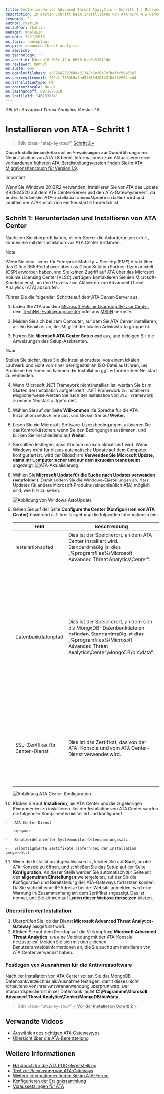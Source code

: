 ```yaml
---
title: Installieren von Advanced Threat Analytics – Schritt 1 | Microsoft-Dokumentation
description: Im ersten Schritt beim Installieren von ATA wird ATA Center auf den ausgewählten Server heruntergeladen und dort installiert.
keywords: ''
author: rkarlin
ms.author: rkarlin
manager: mbaldwin
ms.date: 3/21/2018
ms.topic: conceptual
ms.prod: advanced-threat-analytics
ms.service: ''
ms.technology: ''
ms.assetid: b3cceb18-0f3c-42ac-8630-bdc6b310f1d6
ms.reviewer: bennyl
ms.suite: ems
ms.openlocfilehash: e37954252708da31347b0af6479fbafbfd9433a7
ms.sourcegitcommit: 959b1f7753b9a8ad94870d2014376d55296fbbd4
ms.translationtype: HT
ms.contentlocale: de-DE
ms.lasthandoff: 09/18/2018
ms.locfileid: "46133734"
---
```

*Gilt für: Advanced Threat Analytics Version 1.9*


# <a name="install-ata---step-1"></a>Installieren von ATA – Schritt 1

>[!div class="step-by-step"]
[Schritt 2 »](install-ata-step2.md)

Diese Installationsschritte stellen Anweisungen zur Durchführung einer Neuinstallation von ATA 1.8 bereit. Informationen zum Aktualisieren einer vorhandenen früheren ATA-Bereitstellungsversion finden Sie im [ATA-Migrationshandbuch für Version 1.9](ata-update-1.9-migration-guide.md).

> [!IMPORTANT] 
> Wenn Sie Windows 2012 R2 verwenden, installieren Sie vor ATA das Update KB2934520 auf dem ATA Center-Server und den ATA-Gatewayservern, da andernfalls bei der ATA-Installation dieses Update installiert wird und inmitten der ATA-Installation ein Neustart erforderlich ist.

## <a name="step-1-download-and-install-the-ata-center"></a>Schritt 1: Herunterladen und Installieren von ATA Center
Nachdem Sie überprüft haben, ob der Server die Anforderungen erfüllt, können Sie mit der Installation von ATA Center fortfahren.
    
> [!NOTE]
>Wenn Sie eine Lizenz für Enterprise Mobility + Security (EMS) direkt über das Office 365-Portal oder über das Cloud Solution Partner-Lizenzmodell (CSP) erworben haben, und Sie keinen Zugriff auf ATA über das Microsoft Volume Licensing Center (VLSC) verfügen, kontaktieren Sie den Microsoft-Kundendienst, um den Prozess zum Aktivieren von Advanced Threat Analytics (ATA) abzurufen.

Führen Sie die folgenden Schritte auf dem ATA Center-Server aus.

1.  Laden Sie ATA aus dem [Microsoft Volume Licensing Service Center](https://www.microsoft.com/Licensing/servicecenter/default.aspx), dem [TechNet-Evaluierungscenter](http://www.microsoft.com/evalcenter/) oder aus [MSDN](https://msdn.microsoft.com/subscriptions/downloads) herunter.

2.  Melden Sie sich bei dem Computer, auf dem Sie ATA Center installieren, als ein Benutzer an, der Mitglied der lokalen Administratorgruppe ist.

3.  Führen Sie **Microsoft ATA Center Setup.exe** aus, und befolgen Sie die Anweisungen des Setup-Assistenten.

> [!NOTE]   
> Stellen Sie sicher, dass Sie die Installationsdatei von einem lokalen Laufwerk und nicht von einer bereitgestellten ISO-Datei ausführen, um Probleme bei einem im Rahmen der Installation ggf. erforderlichen Neustart zu vermeiden.   

4.  Wenn Microsoft .NET Framework nicht installiert ist, werden Sie beim Starten der Installation aufgefordert, .NET Framework zu installieren. Möglicherweise werden Sie nach der Installation von .NET Framework zu einem Neustart aufgefordert.
5.  Wählen Sie auf der Seite **Willkommen** die Sprache für die ATA-Installationsbildschirme aus, und klicken Sie auf **Weiter**.

6.  Lesen Sie die Microsoft-Software-Lizenzbedingungen, aktivieren Sie das Kontrollkästchen, wenn Sie den Bedingungen zustimmen, und klicken Sie anschließend auf **Weiter**.

7.  Sie sollten festlegen, dass ATA automatisch aktualisiert wird. Wenn Windows nicht für dieses automatische Update auf dem Computer konfiguriert ist, wird der Bildschirm **Verwenden Sie Microsoft Update, damit Ihr Computer sicher und auf dem aktuellen Stand bleibt** angezeigt. 
    ![ATA-Aktualisierung](media/ata_ms_update.png)

8. Wählen Sie **Microsoft Update für die Suche nach Updates verwenden (empfohlen)**. Damit ändern Sie die Windows-Einstellungen so, dass Updates für andere Microsoft-Produkte (einschließlich ATA) möglich sind, wie hier zu sehen. 

    ![Abbildung von Windows AutoUpdate](media/ata_installupdatesautomatically.png)

8.  Geben Sie auf der Seite **Configure the Center (Konfigurieren von ATA Center)** basierend auf Ihrer Umgebung die folgenden Informationen ein:

    |Feld|Beschreibung|Kommentare|
    |---------|---------------|------------|
    |Installationspfad|Dies ist der Speicherort, an dem ATA Center installiert wird. Standardmäßig ist dies „%programfiles%\Microsoft Advanced Threat Analytics\Center“.|Behalten Sie den Standardwert bei.|
    |Datenbankdatenpfad|Dies ist der Speicherort, an dem sich die MongoDB-Datenbankdateien befinden. Standardmäßig ist dies „%programfiles%\Microsoft Advanced Threat Analytics\Center\MongoDB\bin\data“.|Ändern Sie den Speicherort, sodass ausreichend Speicherplatz für Ihre Größenanpassung verfügbar ist. **Hinweis:** <ul><li>In Produktionsumgebungen sollten Sie ein Laufwerk verwenden, das der Kapazitätsplanung entsprechend über ausreichend Speicherplatz verfügt.</li><li>Für umfangreiche Bereitstellungen sollte sich die Datenbank auf einem separaten physischen Datenträger befinden.</li></ul>Informationen zur Größenanpassung finden Sie unter [ATA-Kapazitätsplanung](ata-capacity-planning.md).|
    |SSL-Zertifikat für Center-Dienst|Dies ist das Zertifikat, das von der ATA-Konsole und vom ATA Center-Dienst verwendet wird.|Klicken Sie auf das Schlüsselsymbol, um ein installiertes Zertifikat auszuwählen oder bei der Bereitstellung in einer Testumgebung ein selbstsigniertes Zertifikat zu überprüfen. Sie haben die Option zum Erstellen eines selbstsignierten Zertifikats in der Benutzeroberfläche des ACS-Filters.|
        
    ![Abbildung ATA Center-Konfiguration](media/ATA-Center-Configuration.png)

10.  Klicken Sie auf **Installieren**, um ATA Center und die zugehörigen Komponenten zu installieren.
    Bei der Installation von ATA Center werden die folgenden Komponenten installiert und konfiguriert:

    -   ATA Center-Dienst

    -   MongoDB

    -   Benutzerdefinierter Systemmonitor-Datensammlungssatz

    -   Selbstsignierte Zertifikate (sofern bei der Installation ausgewählt)

11.  Wenn die Installation abgeschlossen ist, klicken Sie auf **Start**, um die ATA-Konsole zu öffnen, und schließen Sie das Setup auf der Seite **Konfiguration**.
An dieser Stelle werden Sie automatisch zur Seite mit den **allgemeinen Einstellungen** weitergeleitet, auf der Sie die Konfiguration und Bereitstellung der ATA-Gateways fortsetzen können.
Da Sie sich mit einer IP-Adresse bei der Website anmelden, wird eine Warnung im Zusammenhang mit dem Zertifikat angezeigt. Das ist normal, und Sie können auf **Laden dieser Website fortsetzen** klicken.

### <a name="validate-installation"></a>Überprüfen der Installation

1.  Überprüfen Sie, ob der Dienst **Microsoft Advanced Threat Analytics-Gateway** ausgeführt wird.
2.  Klicken Sie auf dem Desktop auf die Verknüpfung **Microsoft Advanced Threat Analytics**, um eine Verbindung mit der ATA-Konsole herzustellen. Melden Sie sich mit den gleichen Benutzeranmeldeinformationen an, die Sie auch zum Installieren von ATA Center verwendet haben.

### <a name="set-anti-virus-exclusions"></a>Festlegen von Ausnahmen für die Antivirensoftware

Nach der Installation von ATA Center sollten Sie das MongoDB-Datenbankverzeichnis als Ausnahme festlegen, damit dieses nicht fortlaufend von Ihrer Antivirenanwendung überprüft wird. Der Standardspeicherort in der Datenbank lautet **C:\Programme\Microsoft Advanced Threat Analytics\Center\MongoDB\bin\data**.



>[!div class="step-by-step"]
[« Vor der Installation](configure-port-mirroring.md)
[Schritt 2 »](install-ata-step2.md)

## <a name="related-videos"></a>Verwandte Videos
- [Auswählen des richtigen ATA-Gatewaytyps](https://channel9.msdn.com/Shows/Microsoft-Security/ATA-Deployment-Choose-the-Right-Gateway-Type)
- [Übersicht über die ATA-Bereitstellung](https://channel9.msdn.com/Shows/Microsoft-Security/Overview-of-ATA-Deployment-in-10-Minutes)


## <a name="see-also"></a>Weitere Informationen
- [Handbuch für die ATA POC-Bereitstellung](http://aka.ms/atapoc)
- [Tool zur Bemessung von ATA-Gateways](http://aka.ms/atasizingtool)
- [Weitere Informationen finden Sie im ATA-Forum.](https://social.technet.microsoft.com/Forums/security/home?forum=mata)
- [Konfigurieren der Ereignissammlung](configure-event-collection.md)
- [Voraussetzungen für ATA](ata-prerequisites.md)

